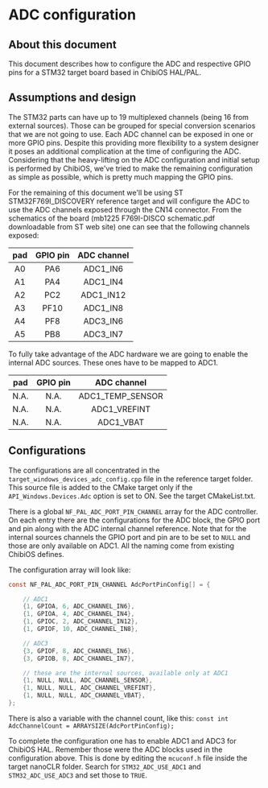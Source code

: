 # ADC configuration

## About this document

This document describes how to configure the ADC and respective GPIO pins for a STM32 target board based in ChibiOS HAL/PAL.

## Assumptions and design

The STM32 parts can have up to 19 multiplexed channels (being 16 from external sources). Those can be grouped for special conversion scenarios that we are not going to use.
Each ADC channel can be exposed in one or more GPIO pins. Despite this providing more flexibility to a system designer it poses an additional complication at the time of configuring the ADC.
Considering that the heavy-lifting on the ADC configuration and initial setup is performed by ChibiOS, we've tried to make the remaining configuration as simple as possible, which is pretty much mapping the GPIO pins.

For the remaining of this document we'll be using ST STM32F769I_DISCOVERY reference target and will configure the ADC to use the ADC channels exposed through the CN14 connector. From the schematics of the board (mb1225 F769I-DISCO schematic.pdf downloadable from ST web site) one can see that the following channels exposed:

| pad | GPIO pin | ADC channel |
|:---:|:---:|:---:|
| A0 | PA6 | ADC1_IN6 |
| A1 | PA4 | ADC1_IN4 |
| A2 | PC2 | ADC1_IN12 |
| A3 | PF10 | ADC1_IN8 |
| A4 | PF8 | ADC3_IN6 |
| A5 | PB8 | ADC3_IN7 |

To fully take advantage of the ADC hardware we are going to enable the internal ADC sources. These ones have to be mapped to ADC1.

| pad | GPIO pin | ADC channel |
|:---:|:---:|:---:|
| N.A. | N.A. | ADC1_TEMP_SENSOR |
| N.A. | N.A. | ADC1_VREFINT |
| N.A. | N.A. | ADC1_VBAT |

## Configurations

The configurations are all concentrated in the `target_windows_devices_adc_config.cpp` file in the reference target folder.
This source file is added to the CMake target only if the `API_Windows.Devices.Adc` option is set to ON. See the target CMakeList.txt.

There is a global `NF_PAL_ADC_PORT_PIN_CHANNEL` array for the ADC controller. On each entry there are the configurations for the ADC block, the GPIO port and pin along with the ADC internal channel reference.
Note that for the internal sources channels the GPIO port and pin are to be set to `NULL` and those are only available on ADC1.
All the naming come from existing ChibiOS defines.

The configuration array will look like:

```C
const NF_PAL_ADC_PORT_PIN_CHANNEL AdcPortPinConfig[] = {

    // ADC1
    {1, GPIOA, 6, ADC_CHANNEL_IN6},
    {1, GPIOA, 4, ADC_CHANNEL_IN4},
    {1, GPIOC, 2, ADC_CHANNEL_IN12},
    {1, GPIOF, 10, ADC_CHANNEL_IN8},

    // ADC3
    {3, GPIOF, 8, ADC_CHANNEL_IN6},
    {3, GPIOB, 8, ADC_CHANNEL_IN7},

    // these are the internal sources, available only at ADC1
    {1, NULL, NULL, ADC_CHANNEL_SENSOR},
    {1, NULL, NULL, ADC_CHANNEL_VREFINT},
    {1, NULL, NULL, ADC_CHANNEL_VBAT},
};
```

There is also a variable with the channel count, like this:
`const int AdcChannelCount = ARRAYSIZE(AdcPortPinConfig);`

To complete the configuration one has to enable ADC1 and ADC3 for ChibiOS HAL. Remember those were the ADC blocks used in the configuration above. This is done by editing the `mcuconf.h` file inside the target nanoCLR folder. Search for `STM32_ADC_USE_ADC1` and `STM32_ADC_USE_ADC3` and set those to `TRUE`.
